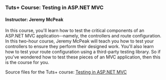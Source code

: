 ### Tuts+ Course: Testing in ASP.NET MVC
#### Instructor: Jeremy McPeak
In this course, you'll learn how to test the critical components of an ASP.NET MVC application--namely, the controllers and route configuration. In this two-hour course, Jeremy McPeak will teach you how to test your controllers to ensure they perform their designed work. You'll also learn how to test your route configuration using a third-party testing library. So if you've wondered how to test these pieces of an MVC application, then this is the course for you.

Source files for the Tuts+ course: [Testing in ASP.NET MVC](https://courses.tutsplus.com/courses/testing-in-aspnet-mvc)
